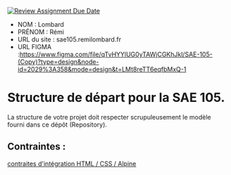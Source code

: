 [![Review Assignment Due Date](https://classroom.github.com/assets/deadline-readme-button-24ddc0f5d75046c5622901739e7c5dd533143b0c8e959d652212380cedb1ea36.svg)](https://classroom.github.com/a/kGMeGFDJ)
- NOM : Lombard
- PRÉNOM : Rémi
- URL du site : sae105.remilombard.fr
- URL FIGMA :https://www.figma.com/file/qTvHYYlUG0yTAWjCGKhJkl/SAE-105-(Copy)?type=design&node-id=2029%3A358&mode=design&t=LMt8reTT6eqfbMxQ-1

# Structure de départ pour la SAE 105.

La structure de votre projet doit respecter scrupuleusement le modèle fourni dans ce dépôt (Repository).

## Contraintes :
[contraites d'intégration HTML / CSS / Alpine](https://moodle.univ-fcomte.fr/mod/page/view.php?id=645799)
